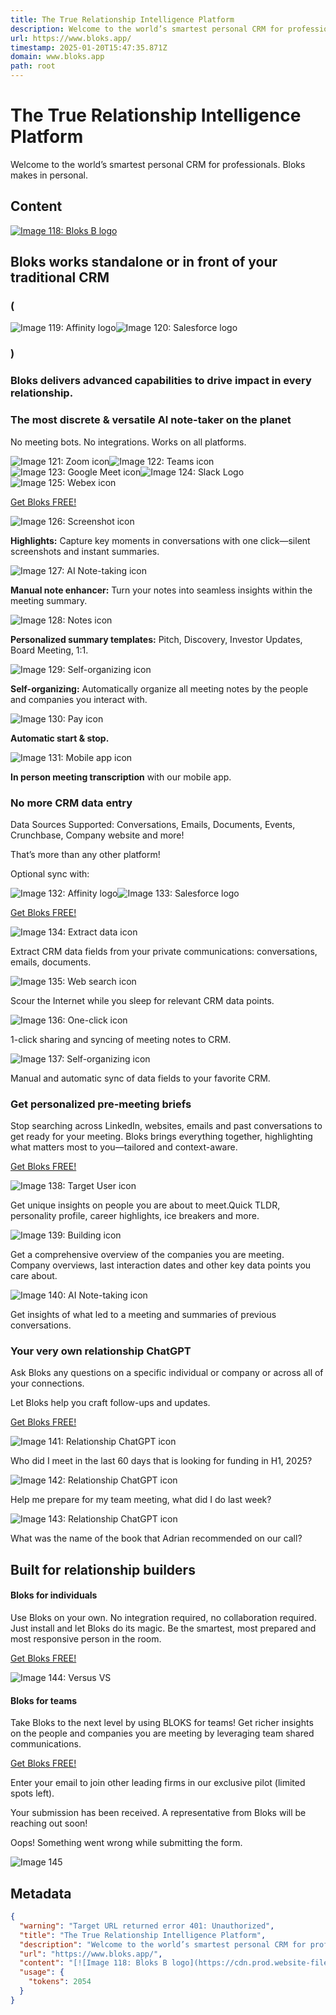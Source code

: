 ```yaml
---
title: The True Relationship Intelligence Platform
description: Welcome to the world’s smartest personal CRM for professionals. Bloks makes in personal.
url: https://www.bloks.app/
timestamp: 2025-01-20T15:47:35.871Z
domain: www.bloks.app
path: root
---
```


# The True Relationship Intelligence Platform


Welcome to the world’s smartest personal CRM for professionals. Bloks makes in personal.


## Content

[![Image 118: Bloks B logo](https://cdn.prod.website-files.com/639c85a172bfed5b464cdb21/66ad62d72572764734504d45_bloks-b.svg)](https://www.bloks.app/)

Bloks works standalone or in front of your traditional CRM
----------------------------------------------------------

### (

![Image 119: Affinity logo](https://cdn.prod.website-files.com/639c85a172bfed5b464cdb21/676348383c6b9d720048b69c_affinitiy.svg)![Image 120: Salesforce logo](https://cdn.prod.website-files.com/639c85a172bfed5b464cdb21/6763494737007f96c63b561f_salesforce-logo.svg)

### )

### **Bloks delivers advanced capabilities to drive impact in every relationship.**  

### The most discrete & versatile AI note-taker on the planet

No meeting bots. No integrations. Works on all platforms.

![Image 121: Zoom icon](https://cdn.prod.website-files.com/639c85a172bfed5b464cdb21/676586dddf334ce4f3172e73_zoom.png)![Image 122: Teams icon](https://cdn.prod.website-files.com/639c85a172bfed5b464cdb21/6765872c54b800357e257ae6_teams.png)![Image 123: Google Meet icon
](https://cdn.prod.website-files.com/639c85a172bfed5b464cdb21/6765873902c54f79165d1940_meet.png)![Image 124: Slack Logo](https://cdn.prod.website-files.com/639c85a172bfed5b464cdb21/6765874a1dc1b1108fb83ede_slack.png)![Image 125: Webex icon](https://cdn.prod.website-files.com/639c85a172bfed5b464cdb21/6765875f305d26d1e1a47668_webex.png)

[Get Bloks FREE!](https://www.bloks.app/install)

![Image 126: Screenshot icon](https://cdn.prod.website-files.com/639c85a172bfed5b464cdb21/6761cb1be71bf49259fd8c1c_tabler-icon-screenshot.svg)

**Highlights:** Capture key moments in conversations with one click—silent screenshots and instant summaries.

![Image 127: AI Note-taking icon](https://cdn.prod.website-files.com/639c85a172bfed5b464cdb21/6761ce042ca32ff58925055a_tabler-icon-file-text-ai.svg)

**Manual note enhancer:** Turn your notes into seamless insights within the meeting summary.

![Image 128: Notes icon](https://cdn.prod.website-files.com/639c85a172bfed5b464cdb21/6761ce04c3478040dd853d86_tabler-icon-notes.svg)

**Personalized summary templates:** Pitch, Discovery, Investor Updates, Board Meeting, 1:1.

![Image 129: Self-organizing icon](https://cdn.prod.website-files.com/639c85a172bfed5b464cdb21/6761ce04b3f63ca9dd79382c_tabler-icon-affiliate.svg)

**Self-organizing:** Automatically organize all meeting notes by the people and companies you interact with.

![Image 130: Pay icon](https://cdn.prod.website-files.com/639c85a172bfed5b464cdb21/6761ce0431d529e7266be446_tabler-icon-player-play.svg)

**Automatic start & stop.**

![Image 131: Mobile app icon](https://cdn.prod.website-files.com/639c85a172bfed5b464cdb21/6761ce04dcd155404aa78834_tabler-icon-device-mobile-charging.svg)

**In person meeting transcription** with our mobile app.

### No more CRM data entry

Data Sources Supported: Conversations, Emails, Documents, Events, Crunchbase, Company website and more!

That’s more than any other platform!

Optional sync with:

![Image 132: Affinity logo](https://cdn.prod.website-files.com/639c85a172bfed5b464cdb21/676348383c6b9d720048b69c_affinitiy.svg)![Image 133: Salesforce logo](https://cdn.prod.website-files.com/639c85a172bfed5b464cdb21/6763494737007f96c63b561f_salesforce-logo.svg)

[Get Bloks FREE!](https://www.bloks.app/install)

![Image 134: Extract data icon](https://cdn.prod.website-files.com/639c85a172bfed5b464cdb21/6761d391e73f69fd7143d96f_tabler-icon-server-bolt.svg)

Extract CRM data fields from your private communications: conversations, emails, documents.

![Image 135: Web search icon](https://cdn.prod.website-files.com/639c85a172bfed5b464cdb21/6761d3a031d529e726719ae8_tabler-icon-world-search.svg)

Scour the Internet while you sleep for relevant CRM data points.

![Image 136: One-click icon](https://cdn.prod.website-files.com/639c85a172bfed5b464cdb21/6761d3b59915222ff221a70e_tabler-icon-click.svg)

1-click sharing and syncing of meeting notes to CRM.

![Image 137: Self-organizing icon](https://cdn.prod.website-files.com/639c85a172bfed5b464cdb21/6761ce04b3f63ca9dd79382c_tabler-icon-affiliate.svg)

Manual and automatic sync of data fields to your favorite CRM.

### Get personalized pre-meeting briefs

Stop searching across LinkedIn, websites, emails and past conversations to get ready for your meeting. Bloks brings everything together, highlighting what matters most to you—tailored and context-aware.

[Get Bloks FREE!](https://www.bloks.app/install)

![Image 138: Target User icon](https://cdn.prod.website-files.com/639c85a172bfed5b464cdb21/6761d4526d32bc3c9708ad95_tabler-icon-user-scan.svg)

Get unique insights on people you are about to meet.Quick TLDR, personality profile, career highlights, ice breakers and more.

![Image 139: Building icon](https://cdn.prod.website-files.com/639c85a172bfed5b464cdb21/6761d460eecb832a6157fb73_tabler-icon-building.svg)

Get a comprehensive overview of the companies you are meeting. Company overviews, last interaction dates and other key data points you care about.

![Image 140: AI Note-taking icon](https://cdn.prod.website-files.com/639c85a172bfed5b464cdb21/6761ce042ca32ff58925055a_tabler-icon-file-text-ai.svg)

Get insights of what led to a meeting and summaries of previous conversations.

### Your very own relationship ChatGPT

Ask Bloks any questions on a specific individual or company or across all of your connections.

Let Bloks help you craft follow-ups and updates.

[Get Bloks FREE!](https://www.bloks.app/install)

![Image 141: Relationship ChatGPT icon](https://cdn.prod.website-files.com/639c85a172bfed5b464cdb21/6761d52acee56fead0976d37_ic_chatjpt.svg)

Who did I meet in the last 60 days that is looking for funding in H1, 2025?

![Image 142: Relationship ChatGPT icon](https://cdn.prod.website-files.com/639c85a172bfed5b464cdb21/6761d52acee56fead0976d37_ic_chatjpt.svg)

Help me prepare for my team meeting, what did I do last week?

![Image 143: Relationship ChatGPT icon](https://cdn.prod.website-files.com/639c85a172bfed5b464cdb21/6761d52acee56fead0976d37_ic_chatjpt.svg)

What was the name of the book that Adrian recommended on our call?

Built for relationship builders
-------------------------------

#### Bloks for individuals

Use Bloks on your own. No integration required, no collaboration required. Just install and let Bloks do its magic. Be the smartest, most prepared and most responsive person in the room.

[Get Bloks FREE!](https://www.bloks.app/install)

![Image 144: Versus VS](https://cdn.prod.website-files.com/639c85a172bfed5b464cdb21/6761e50f6ca9b287bffc240e_vs.svg)

#### Bloks for teams

Take Bloks to the next level by using BLOKS for teams! Get richer insights on the people and companies you are meeting by leveraging team shared communications.

[Get Bloks FREE!](https://www.bloks.app/install)

Enter your email to join other leading firms in our exclusive pilot (limited spots left).

Your submission has been received. A representative from Bloks will be reaching out soon!

Oops! Something went wrong while submitting the form.

![Image 145](https://cdn.prod.website-files.com/639c85a172bfed5b464cdb21/66b3d8b5eecdbffb1caf7205_close.svg)

## Metadata

```json
{
  "warning": "Target URL returned error 401: Unauthorized",
  "title": "The True Relationship Intelligence Platform",
  "description": "Welcome to the world’s smartest personal CRM for professionals. Bloks makes in personal.",
  "url": "https://www.bloks.app/",
  "content": "[![Image 118: Bloks B logo](https://cdn.prod.website-files.com/639c85a172bfed5b464cdb21/66ad62d72572764734504d45_bloks-b.svg)](https://www.bloks.app/)\n\nBloks works standalone or in front of your traditional CRM\n----------------------------------------------------------\n\n### (\n\n![Image 119: Affinity logo](https://cdn.prod.website-files.com/639c85a172bfed5b464cdb21/676348383c6b9d720048b69c_affinitiy.svg)![Image 120: Salesforce logo](https://cdn.prod.website-files.com/639c85a172bfed5b464cdb21/6763494737007f96c63b561f_salesforce-logo.svg)\n\n### )\n\n### **Bloks delivers advanced capabilities to drive impact in every relationship.**  \n\n### The most discrete & versatile AI note-taker on the planet\n\nNo meeting bots. No integrations. Works on all platforms.\n\n![Image 121: Zoom icon](https://cdn.prod.website-files.com/639c85a172bfed5b464cdb21/676586dddf334ce4f3172e73_zoom.png)![Image 122: Teams icon](https://cdn.prod.website-files.com/639c85a172bfed5b464cdb21/6765872c54b800357e257ae6_teams.png)![Image 123: Google Meet icon\n](https://cdn.prod.website-files.com/639c85a172bfed5b464cdb21/6765873902c54f79165d1940_meet.png)![Image 124: Slack Logo](https://cdn.prod.website-files.com/639c85a172bfed5b464cdb21/6765874a1dc1b1108fb83ede_slack.png)![Image 125: Webex icon](https://cdn.prod.website-files.com/639c85a172bfed5b464cdb21/6765875f305d26d1e1a47668_webex.png)\n\n[Get Bloks FREE!](https://www.bloks.app/install)\n\n![Image 126: Screenshot icon](https://cdn.prod.website-files.com/639c85a172bfed5b464cdb21/6761cb1be71bf49259fd8c1c_tabler-icon-screenshot.svg)\n\n**Highlights:** Capture key moments in conversations with one click—silent screenshots and instant summaries.\n\n![Image 127: AI Note-taking icon](https://cdn.prod.website-files.com/639c85a172bfed5b464cdb21/6761ce042ca32ff58925055a_tabler-icon-file-text-ai.svg)\n\n**Manual note enhancer:** Turn your notes into seamless insights within the meeting summary.\n\n![Image 128: Notes icon](https://cdn.prod.website-files.com/639c85a172bfed5b464cdb21/6761ce04c3478040dd853d86_tabler-icon-notes.svg)\n\n**Personalized summary templates:** Pitch, Discovery, Investor Updates, Board Meeting, 1:1.\n\n![Image 129: Self-organizing icon](https://cdn.prod.website-files.com/639c85a172bfed5b464cdb21/6761ce04b3f63ca9dd79382c_tabler-icon-affiliate.svg)\n\n**Self-organizing:** Automatically organize all meeting notes by the people and companies you interact with.\n\n![Image 130: Pay icon](https://cdn.prod.website-files.com/639c85a172bfed5b464cdb21/6761ce0431d529e7266be446_tabler-icon-player-play.svg)\n\n**Automatic start & stop.**\n\n![Image 131: Mobile app icon](https://cdn.prod.website-files.com/639c85a172bfed5b464cdb21/6761ce04dcd155404aa78834_tabler-icon-device-mobile-charging.svg)\n\n**In person meeting transcription** with our mobile app.\n\n### No more CRM data entry\n\nData Sources Supported: Conversations, Emails, Documents, Events, Crunchbase, Company website and more!\n\nThat’s more than any other platform!\n\nOptional sync with:\n\n![Image 132: Affinity logo](https://cdn.prod.website-files.com/639c85a172bfed5b464cdb21/676348383c6b9d720048b69c_affinitiy.svg)![Image 133: Salesforce logo](https://cdn.prod.website-files.com/639c85a172bfed5b464cdb21/6763494737007f96c63b561f_salesforce-logo.svg)\n\n[Get Bloks FREE!](https://www.bloks.app/install)\n\n![Image 134: Extract data icon](https://cdn.prod.website-files.com/639c85a172bfed5b464cdb21/6761d391e73f69fd7143d96f_tabler-icon-server-bolt.svg)\n\nExtract CRM data fields from your private communications: conversations, emails, documents.\n\n![Image 135: Web search icon](https://cdn.prod.website-files.com/639c85a172bfed5b464cdb21/6761d3a031d529e726719ae8_tabler-icon-world-search.svg)\n\nScour the Internet while you sleep for relevant CRM data points.\n\n![Image 136: One-click icon](https://cdn.prod.website-files.com/639c85a172bfed5b464cdb21/6761d3b59915222ff221a70e_tabler-icon-click.svg)\n\n1-click sharing and syncing of meeting notes to CRM.\n\n![Image 137: Self-organizing icon](https://cdn.prod.website-files.com/639c85a172bfed5b464cdb21/6761ce04b3f63ca9dd79382c_tabler-icon-affiliate.svg)\n\nManual and automatic sync of data fields to your favorite CRM.\n\n### Get personalized pre-meeting briefs\n\nStop searching across LinkedIn, websites, emails and past conversations to get ready for your meeting. Bloks brings everything together, highlighting what matters most to you—tailored and context-aware.\n\n[Get Bloks FREE!](https://www.bloks.app/install)\n\n![Image 138: Target User icon](https://cdn.prod.website-files.com/639c85a172bfed5b464cdb21/6761d4526d32bc3c9708ad95_tabler-icon-user-scan.svg)\n\nGet unique insights on people you are about to meet.Quick TLDR, personality profile, career highlights, ice breakers and more.\n\n![Image 139: Building icon](https://cdn.prod.website-files.com/639c85a172bfed5b464cdb21/6761d460eecb832a6157fb73_tabler-icon-building.svg)\n\nGet a comprehensive overview of the companies you are meeting. Company overviews, last interaction dates and other key data points you care about.\n\n![Image 140: AI Note-taking icon](https://cdn.prod.website-files.com/639c85a172bfed5b464cdb21/6761ce042ca32ff58925055a_tabler-icon-file-text-ai.svg)\n\nGet insights of what led to a meeting and summaries of previous conversations.\n\n### Your very own relationship ChatGPT\n\nAsk Bloks any questions on a specific individual or company or across all of your connections.\n\nLet Bloks help you craft follow-ups and updates.\n\n[Get Bloks FREE!](https://www.bloks.app/install)\n\n![Image 141: Relationship ChatGPT icon](https://cdn.prod.website-files.com/639c85a172bfed5b464cdb21/6761d52acee56fead0976d37_ic_chatjpt.svg)\n\nWho did I meet in the last 60 days that is looking for funding in H1, 2025?\n\n![Image 142: Relationship ChatGPT icon](https://cdn.prod.website-files.com/639c85a172bfed5b464cdb21/6761d52acee56fead0976d37_ic_chatjpt.svg)\n\nHelp me prepare for my team meeting, what did I do last week?\n\n![Image 143: Relationship ChatGPT icon](https://cdn.prod.website-files.com/639c85a172bfed5b464cdb21/6761d52acee56fead0976d37_ic_chatjpt.svg)\n\nWhat was the name of the book that Adrian recommended on our call?\n\nBuilt for relationship builders\n-------------------------------\n\n#### Bloks for individuals\n\nUse Bloks on your own. No integration required, no collaboration required. Just install and let Bloks do its magic. Be the smartest, most prepared and most responsive person in the room.\n\n[Get Bloks FREE!](https://www.bloks.app/install)\n\n![Image 144: Versus VS](https://cdn.prod.website-files.com/639c85a172bfed5b464cdb21/6761e50f6ca9b287bffc240e_vs.svg)\n\n#### Bloks for teams\n\nTake Bloks to the next level by using BLOKS for teams! Get richer insights on the people and companies you are meeting by leveraging team shared communications.\n\n[Get Bloks FREE!](https://www.bloks.app/install)\n\nEnter your email to join other leading firms in our exclusive pilot (limited spots left).\n\nYour submission has been received. A representative from Bloks will be reaching out soon!\n\nOops! Something went wrong while submitting the form.\n\n![Image 145](https://cdn.prod.website-files.com/639c85a172bfed5b464cdb21/66b3d8b5eecdbffb1caf7205_close.svg)",
  "usage": {
    "tokens": 2054
  }
}
```
